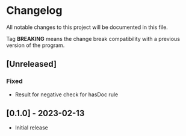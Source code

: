 # Changelog
All notable changes to this project will be documented in this file.

Tag **BREAKING** means the change break compatibility with a previous version
of the program.

## [Unreleased]

### Fixed
- Result for negative check for hasDoc rule

## [0.1.0] - 2023-02-13
- Initial release
